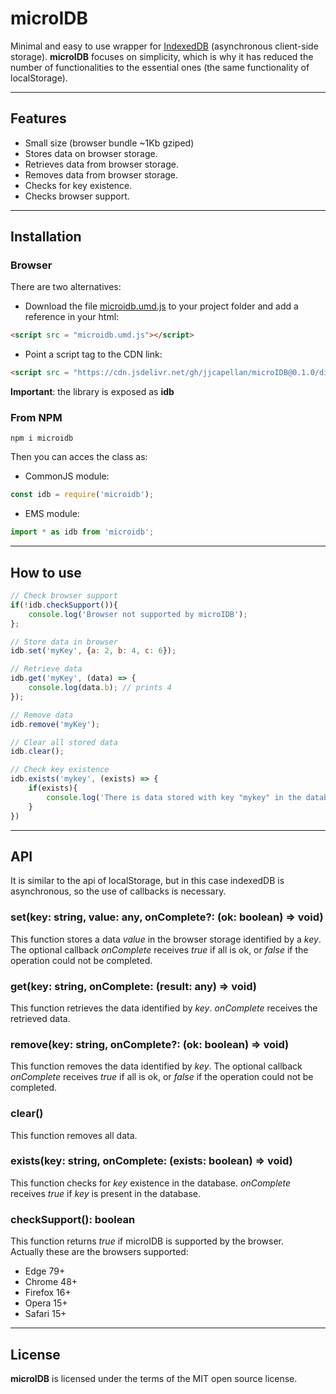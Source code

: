 # microIDB
Minimal and easy to use wrapper for [IndexedDB](https://developer.mozilla.org/en-US/docs/Web/API/IndexedDB_API) (asynchronous client-side storage). **microIDB** focuses on simplicity, which is why it has reduced the number of functionalities to the essential ones (the same functionality of localStorage).  

---

## Features
* Small size (browser bundle ~1Kb gziped)
* Stores data on browser storage.
* Retrieves data from browser storage.
* Removes data from browser storage.
* Checks for key existence. 
* Checks browser support.
  
  
---
  

## Installation
### Browser
There are two alternatives:
* Download the file [microidb.umd.js](https://cdn.jsdelivr.net/gh/jjcapellan/microIDB@1.0.0/dist/microidb.umd.js) to your project folder and add a reference in your html:
```html
<script src = "microidb.umd.js"></script>
```  
* Point a script tag to the CDN link:
```html
<script src = "https://cdn.jsdelivr.net/gh/jjcapellan/microIDB@0.1.0/dist/microidb.umd.js"></script>
```  
**Important**: the library is exposed as **idb**
### From NPM
```
npm i microidb
```
Then you can acces the class as:
* CommonJS module:
```javascript
const idb = require('microidb');
```
* EMS module:
```javascript
import * as idb from 'microidb';
```
  

---
  

## How to use
```javascript
// Check browser support
if(!idb.checkSupport()){
    console.log('Browser not supported by microIDB');
};

// Store data in browser
idb.set('myKey', {a: 2, b: 4, c: 6});

// Retrieve data
idb.get('myKey', (data) => {
    console.log(data.b); // prints 4
});

// Remove data
idb.remove('myKey');

// Clear all stored data
idb.clear();

// Check key existence
idb.exists('mykey', (exists) => {
    if(exists){
        console.log('There is data stored with key "mykey" in the database');
    }
})
```
  

---
  

## API
It is similar to the api of localStorage, but in this case indexedDB is asynchronous, so the use of callbacks is necessary.  

### **set(key: string, value: any, onComplete?: (ok: boolean) => void)**
This function stores a data *value* in the browser storage identified by a *key*. The optional callback *onComplete* receives *true* if all is ok, or *false* if the operation could not be completed.  

### **get(key: string, onComplete: (result: any) => void)**
This function retrieves the data identified by *key*. *onComplete* receives the retrieved data.
### **remove(key: string, onComplete?: (ok: boolean) => void)**
This function removes the data identified by *key*. The optional callback *onComplete* receives *true* if all is ok, or *false* if the operation could not be completed.  

### **clear()**
This function removes all data.  

### **exists(key: string, onComplete: (exists: boolean) => void)**
This function checks for *key* existence in the database. *onComplete* receives *true* if *key* is present in the database.

### **checkSupport(): boolean**
This function returns *true* if microIDB is supported by the browser.  
Actually these are the browsers supported:
* Edge 79+
* Chrome 48+
* Firefox 16+
* Opera 15+
* Safari 15+

---
  

## License
**microIDB** is licensed under the terms of the MIT open source license.